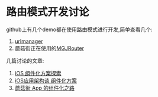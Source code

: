 # 路由模式开发讨论
github上有几个demo都在使用路由模式进行开发,简单查看几个:
1. [urlmanager](https://github.com/gaosboy/urlmanager)
2. 蘑菇街正在使用的[MGJRouter](https://github.com/mogujie/MGJRouter)


几篇讨论的文章:
1. [iOS 组件化方案探索](http://blog.cnbang.net/tech/3080/)
2. [iOS应用架构谈 组件化方案](http://casatwy.com/iOS-Modulization.html)
3. [蘑菇街 App 的组件化之路](http://limboy.me/ios/2016/03/10/mgj-components.html)



